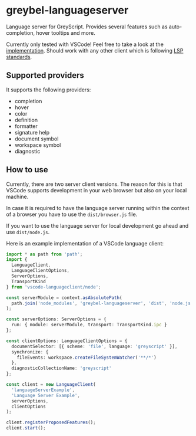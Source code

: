 # greybel-languageserver

Language server for GreyScript. Provides several features such as auto-completion, hover tooltips and more.

Currently only tested with VSCode! Feel free to take a look at the [implementation](https://github.com/ayecue/greybel-vs). Should work with any other client which is following [LSP standards](https://code.visualstudio.com/api/language-extensions/language-server-extension-guide).

## Supported providers

It supports the following providers:
- completion
- hover
- color
- definition
- formatter
- signature help
- document symbol
- workspace symbol
- diagnostic

## How to use

Currently, there are two server client versions. The reason for this is that VSCode supports development in your web browser but also on your local machine.

In case it is required to have the language server running within the context of a browser you have to use the `dist/browser.js` file.

If you want to use the language server for local development go ahead and use `dist/node.js`.

Here is an example implementation of a VSCode language client:
```ts
import * as path from 'path';
import {
  LanguageClient,
  LanguageClientOptions,
  ServerOptions,
  TransportKind
} from 'vscode-languageclient/node';

const serverModule = context.asAbsolutePath(
  path.join('node_modules', 'greybel-languageserver', 'dist', 'node.js')
);

const serverOptions: ServerOptions = {
  run: { module: serverModule, transport: TransportKind.ipc }
};

const clientOptions: LanguageClientOptions = {
  documentSelector: [{ scheme: 'file', language: 'greyscript' }],
  synchronize: {
    fileEvents: workspace.createFileSystemWatcher('**/*')
  },
  diagnosticCollectionName: 'greyscript'
};

const client = new LanguageClient(
  'languageServerExample',
  'Language Server Example',
  serverOptions,
  clientOptions
);

client.registerProposedFeatures();
client.start();
```